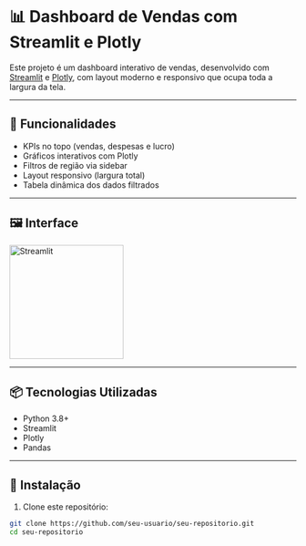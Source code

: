 # 📊 Dashboard de Vendas com Streamlit e Plotly

Este projeto é um dashboard interativo de vendas, desenvolvido com [Streamlit](https://streamlit.io/) e [Plotly](https://plotly.com/python/), com layout moderno e responsivo que ocupa toda a largura da tela.

---

## 🚀 Funcionalidades

- KPIs no topo (vendas, despesas e lucro)
- Gráficos interativos com Plotly
- Filtros de região via sidebar
- Layout responsivo (largura total)
- Tabela dinâmica dos dados filtrados

---

## 🖼️ Interface

<img src="https://streamlit.io/images/brand/streamlit-logo-primary-colormark-darktext.png" alt="Streamlit" width="200"/>

---

## 📦 Tecnologias Utilizadas

- Python 3.8+
- Streamlit
- Plotly
- Pandas

---

## 🔧 Instalação

1. Clone este repositório:

```bash
git clone https://github.com/seu-usuario/seu-repositorio.git
cd seu-repositorio
